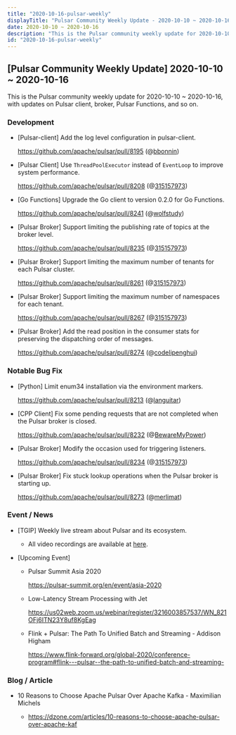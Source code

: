 ```yaml
---
title: "2020-10-16-pulsar-weekly"
displayTitle: "Pulsar Community Weekly Update - 2020-10-10 ~ 2020-10-16"
date: 2020-10-10 ~ 2020-10-16
description: "This is the Pulsar community weekly update for 2020-10-10 ~ 2020-10-16, with updates on Pulsar client, broker, Pulsar Functions, and so on."
id: "2020-10-16-pulsar-weekly"
---
```


## [Pulsar Community Weekly Update] 2020-10-10 ~ 2020-10-16

This is the Pulsar community weekly update for 2020-10-10 ~ 2020-10-16, with updates on Pulsar client, broker, Pulsar Functions, and so on.

### Development

- [Pulsar-client] Add the log level configuration in pulsar-client.

    https://github.com/apache/pulsar/pull/8195 (@[bbonnin](https://github.com/bbonnin))

- [Pulsar Client] Use `ThreadPoolExecutor` instead of `EventLoop` to improve system performance.

    https://github.com/apache/pulsar/pull/8208 (@[315157973](https://github.com/315157973))

- [Go Functions] Upgrade the Go client to version 0.2.0 for Go Functions.

    https://github.com/apache/pulsar/pull/8241 (@[wolfstudy](https://github.com/wolfstudy))

- [Pulsar Broker] Support limiting the publishing rate of topics at the broker level.

    https://github.com/apache/pulsar/pull/8235 (@[315157973](https://github.com/315157973))

- [Pulsar Broker] Support limiting the maximum number of tenants for each Pulsar cluster.

    https://github.com/apache/pulsar/pull/8261 (@[315157973](https://github.com/315157973))

- [Pulsar Broker] Support limiting the maximum number of namespaces for each tenant.

    https://github.com/apache/pulsar/pull/8267 (@[315157973](https://github.com/315157973))

- [Pulsar Broker] Add the read position in the consumer stats for preserving the dispatching order of messages.

    https://github.com/apache/pulsar/pull/8274 (@[codelipenghui](https://github.com/codelipenghui))

### Notable Bug Fix

- [Python] Limit enum34 installation via the environment markers.

    https://github.com/apache/pulsar/pull/8213 (@[languitar](https://github.com/languitar))

- [CPP Client] Fix some pending requests that are not completed when the Pulsar broker is closed.

    https://github.com/apache/pulsar/pull/8232 (@[BewareMyPower](https://github.com/BewareMyPower))

- [Pulsar Broker] Modify the occasion used for triggering listeners.

    https://github.com/apache/pulsar/pull/8234 (@[315157973](https://github.com/315157973))

- [Pulsar Broker] Fix stuck lookup operations when the Pulsar broker is starting up.

    https://github.com/apache/pulsar/pull/8273 (@[merlimat](https://github.com/merlimat))

### Event / News

- [TGIP] Weekly live stream about Pulsar and its ecosystem.

  - All video recordings are available at [here](https://streamnative.io/resource#tgip).

- [Upcoming Event]

  -  Pulsar Summit Asia 2020

     https://pulsar-summit.org/en/event/asia-2020

  - Low-Latency Stream Processing with Jet
    
    https://us02web.zoom.us/webinar/register/3216003857537/WN_821OFj6ITN23Y8uf8KgEag
    
  - Flink + Pulsar: The Path To Unified Batch and Streaming - Addison Higham

    https://www.flink-forward.org/global-2020/conference-program#flink---pulsar--the-path-to-unified-batch-and-streaming-

### Blog / Article

- 10 Reasons to Choose Apache Pulsar Over Apache Kafka - Maximilian Michels

  - https://dzone.com/articles/10-reasons-to-choose-apache-pulsar-over-apache-kaf
